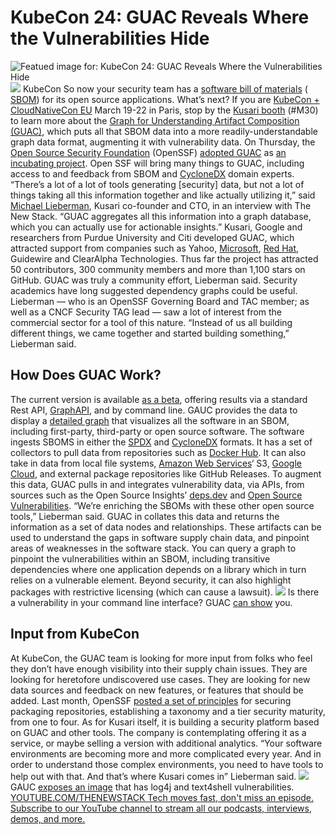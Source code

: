 # KubeCon 24: GUAC Reveals Where the Vulnerabilities Hide
![Featued image for: KubeCon 24: GUAC Reveals Where the Vulnerabilities Hide](https://cdn.thenewstack.io/media/2024/03/df7a3bf0-guac-1024x696.png)
![](https://cdn.thenewstack.io/media/2024/03/8cbb2856-kubecon24-eu-300x206.jpg)
KubeCon
So now your security team has a
[software bill of materials](https://thenewstack.io/sboms-sboms-everywhere/) ( [SBOM](https://thenewstack.io/a-good-sbom-is-hard-to-find/)) for its open source applications. What’s next? If you are [KubeCon + CloudNativeCon EU](https://events.linuxfoundation.org/kubecon-cloudnativecon-europe/) March 19-22 in Paris, stop by the [Kusari booth](https://www.kusari.dev/about) (#M30) to learn more about the [Graph for Understanding Artifact Composition (GUAC)](https://guac.sh/), which puts all that SBOM data into a more readily-understandable graph data format, augmenting it with vulnerability data.
On Thursday, the
[Open Source Security Foundation](https://openssf.org/) (OpenSSF) [adopted GUAC](https://openssf.org/projects/guac/) as [an incubating project](https://openssf.org/blog/2024/03/07/guac-joins-openssf-as-incubating-project/). Open SSF will bring many things to GUAC, including access to and feedback from SBOM and [CycloneDX](https://cyclonedx.org/capabilities/vex/) domain experts.
“There’s a lot of a lot of tools generating [security] data, but not a lot of things taking all this information together and like actually utilizing it,” said
[Michael Lieberman](https://www.linkedin.com/in/michael-lieberman-65786ba/), Kusari co-founder and CTO, in an interview with The New Stack. “GUAC aggregates all this information into a graph database, which you can actually use for actionable insights.”
Kusari, Google and researchers from Purdue University and Citi developed GUAC, which attracted support from companies such as Yahoo,
[Microsoft](https://news.microsoft.com/?utm_content=inline-mention), [Red Hat](https://www.openshift.com/try?utm_content=inline-mention), Guidewire and ClearAlpha Technologies.
Thus far the project has attracted 50 contributors, 300 community members and more than 1,100 stars on GitHub.
GUAC was truly a community effort, Lieberman said.
Security academics have long suggested dependency graphs could be useful. Lieberman — who is an OpenSSF Governing Board and TAC member; as well as a CNCF Security TAG lead — saw a lot of interest from the commercial sector for a tool of this nature.
“Instead of us all building different things, we came together and started building something,” Lieberman said.
## How Does GUAC Work?
The current version is available
[as a beta](https://docs.guac.sh/guac-use-cases/), offering results via a standard Rest API, [GraphAPI](https://thenewstack.io/why-graphql-needs-an-open-federation-approach/), and by command line.
GAUC provides the data to display a
[detailed graph](https://thenewstack.io/linkedins-real-time-graph-database-is-liquid/) that visualizes all the software in an SBOM, including first-party, third-party or open source software. The software ingests SBOMS in either the [SPDX](https://thenewstack.io/improving-open-source-supply-chain-transparency-with-spdx/) and [CycloneDX](https://thenewstack.io/2023-the-year-open-source-security-supply-chain-grew-up/) formats.
It has a set of collectors to pull data from repositories such as
[Docker Hub](https://thenewstack.io/docker-hub-limits-what-they-are-and-how-to-route-around-them/). It can also take in data from local file systems, [Amazon Web Services](https://aws.amazon.com/?utm_content=inline-mention)‘ S3, [Google Cloud](https://cloud.withgoogle.com?utm_content=inline-mention), and external package repositories like GitHub Releases.
To augment this data, GUAC pulls in and integrates vulnerability data, via APIs, from sources such as the Open Source Insights’
[deps.dev](https://deps.dev/) and [Open Source Vulnerabilities](https://osv.dev/).
“We’re enriching the SBOMs with these other open source tools,” Lieberman said.
GUAC in collates this data and returns the information as a set of data nodes and relationships. These artifacts can be used to understand the gaps in software supply chain data, and pinpoint areas of weaknesses in the software stack.
You can query a graph to pinpoint the vulnerabilities within an SBOM, including transitive dependencies where one application depends on a library which in turn relies on a vulnerable element.
Beyond security, it can also highlight packages with restrictive licensing (which can cause a lawsuit).
![](https://cdn.thenewstack.io/media/2024/03/5a1d2c94-expandviewvisualization.png)
Is there a vulnerability in your command line interface? GUAC
[can show](https://docs.guac.sh/querying-via-cli/) you.
## Input from KubeCon
At KubeCon, the GUAC team is looking for more input from folks who feel they don’t have enough visibility into their supply chain issues. They are looking for heretofore undiscovered use cases.
They are looking for new data sources and feedback on new features, or features that should be added.
Last month, OpenSSF
[posted a set of principles](https://repos.openssf.org/principles-for-package-repository-security) for securing packaging repositories, establishing a taxonomy and a tier security maturity, from one to four.
As for Kusari itself, it is building a security platform based on GUAC and other tools. The company is contemplating offering it as a service, or maybe selling a version with additional analytics.
“Your software environments are becoming more and more complicated every year. And in order to understand those complex environments, you need to have tools to help out with that. And that’s where Kusari comes in” Lieberman said.
![](https://cdn.thenewstack.io/media/2024/03/588996aa-cliimage.png)
GAUC
[ exposes an image](https://docs.guac.sh/querying-via-cli/) that has log4j and text4shell vulnerabilities. [
YOUTUBE.COM/THENEWSTACK
Tech moves fast, don't miss an episode. Subscribe to our YouTube
channel to stream all our podcasts, interviews, demos, and more.
](https://youtube.com/thenewstack?sub_confirmation=1)